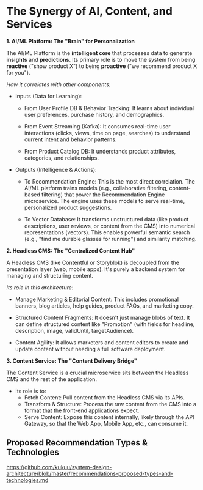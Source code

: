 

# The Synergy of AI, Content, and Services 

**1. AI/ML Platform: The "Brain" for Personalization**
   
The AI/ML Platform is the **intelligent core** that processes data to generate **insights**  and **predictions**. Its primary role is to move the system from being **reactive** ("show product X") to being **proactive** ("we recommend product X for you").

_How it correlates with other components:_

- Inputs (Data for Learning):

  - From User Profile DB & Behavior Tracking: It learns about individual user preferences, purchase history, and demographics.

  - From Event Streaming (Kafka): It consumes real-time user interactions (clicks, views, time on page, searches) to understand current intent and behavior patterns.

  - From Product Catalog DB: It understands product attributes, categories, and relationships.

- Outputs (Intelligence & Actions):

  - To Recommendation Engine: This is the most direct correlation. The AI/ML platform trains models (e.g., collaborative filtering, content-based filtering) that power the Recommendation Engine microservice. The engine uses these models to serve real-time, personalized product suggestions.

  - To Vector Database: It transforms unstructured data (like product descriptions, user reviews, or content from the CMS) into numerical representations (vectors). This enables powerful semantic search (e.g., "find me durable glasses for running") and similarity matching.



**2. Headless CMS: The "Centralized Content Hub"**

A Headless CMS (like Contentful or Storyblok) is decoupled from the presentation layer (web, mobile apps). It's purely a backend system for managing and structuring content.

_Its role in this architecture:_

- Manage Marketing & Editorial Content: This includes promotional banners, blog articles, help guides, product FAQs, and marketing copy.

- Structured Content Fragments: It doesn't just manage blobs of text. It can define structured content like "Promotion" (with fields for headline, description, image, validUntil, targetAudience).

- Content Agility: It allows marketers and content editors to create and update content without needing a full software deployment.

**3. Content Service: The "Content Delivery Bridge"**

The Content Service is a crucial microservice  sits between the Headless CMS and the rest of the application.

- Its role is to:
  - Fetch Content: Pull content from the Headless CMS via its APIs.
  - Transform & Structure: Process the raw content from the CMS into a format that the front-end applications expect.
  - Serve Content: Expose this content internally, likely through the API Gateway, so that the Web App, Mobile App, etc., can consume it.
 
## Proposed Recommendation Types & Technologies

https://github.com/kukuu/system-design-architecture/blob/master/recommendations-proposed-types-and-technologies.md
